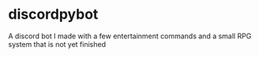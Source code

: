 # discordpybot
 A discord bot I made with a few entertainment commands and a small RPG system that is not yet finished
